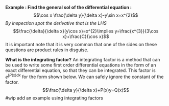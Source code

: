 **Example : Find the general sol of the differential equation :**
$$\cos x \frac{\delta y}{\delta x}-y\sin x=x^{2}$$
*By inspection spot the derivative that is the LHS*
$$\frac{\delta}{\delta x}(y\cos x)=x^{2}\implies y=\frac{x^{3}}{3\cos x}+\frac{C}{\cos x}$$
It is important note that it is very common that one of the sides on these questions are product rules in disguise.

**What is the integrating factor?**
An integrating factor is a method that can be used to write some first order differential equations in the form of an exact differential equation, so that they can be integrated. This factor is $e^{\int{P(x) dx}}$ for the form shown below. We can safely ignore the constant of the factor.
$$\frac{\delta y}{\delta x}+P(x)y=Q(x)$$
#wip add an example using integrating factors